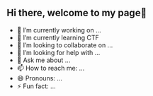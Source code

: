 ## Hi there, welcome to my page👋

- 🔭 I’m currently working on ...
- 🌱 I’m currently learning CTF
- 👯 I’m looking to collaborate on ...
- 🤔 I’m looking for help with ...
- 💬 Ask me about ...
- 📫 How to reach me: ...
- 😄 Pronouns: ...
- ⚡ Fun fact: ...
